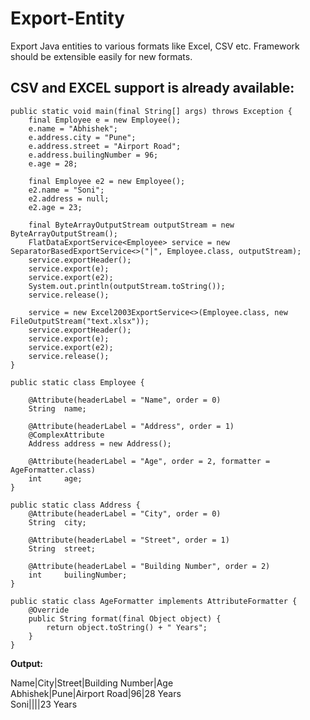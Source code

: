 # Export-Entity
Export Java entities to various formats like Excel, CSV etc. Framework should be extensible easily for new formats.

CSV and EXCEL support is already available: 
-----------------------

	public static void main(final String[] args) throws Exception {
		final Employee e = new Employee();
		e.name = "Abhishek";
		e.address.city = "Pune";
		e.address.street = "Airport Road";
		e.address.builingNumber = 96;
		e.age = 28;

		final Employee e2 = new Employee();
		e2.name = "Soni";
		e2.address = null;
		e2.age = 23;

		final ByteArrayOutputStream outputStream = new ByteArrayOutputStream();
		FlatDataExportService<Employee> service = new SeparatorBasedExportService<>("|", Employee.class, outputStream);
		service.exportHeader();
		service.export(e);
		service.export(e2);
		System.out.println(outputStream.toString());
		service.release();

		service = new Excel2003ExportService<>(Employee.class, new FileOutputStream("text.xlsx"));
		service.exportHeader();
		service.export(e);
		service.export(e2);
		service.release();
	}

	public static class Employee {

		@Attribute(headerLabel = "Name", order = 0)
		String	name;

		@Attribute(headerLabel = "Address", order = 1)
		@ComplexAttribute
		Address	address	= new Address();

		@Attribute(headerLabel = "Age", order = 2, formatter = AgeFormatter.class)
		int		age;
	}

	public static class Address {
		@Attribute(headerLabel = "City", order = 0)
		String	city;

		@Attribute(headerLabel = "Street", order = 1)
		String	street;

		@Attribute(headerLabel = "Building Number", order = 2)
		int		builingNumber;
	}

	public static class AgeFormatter implements AttributeFormatter {
		@Override
		public String format(final Object object) {
			return object.toString() + " Years";
		}
	}

**Output:**

Name|City|Street|Building Number|Age  
Abhishek|Pune|Airport Road|96|28 Years  
Soni||||23 Years




